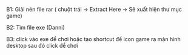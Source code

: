 B1: Giải nén file rar ( chuột trái -> Extract Here -> Sẽ xuất hiện thư mục game)  

B2: Tìm file exe (Danni)

B3: click vào exe để chơi hoặc tạo shortcut để icon game ra màn hình desktop sau đó click để chơi 
